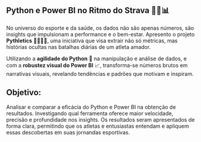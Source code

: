 ## Python e Power BI no Ritmo do Strava 🏃‍♂️📊

No universo do esporte e da saúde, os dados não são apenas números, são insights que impulsionam a performance e o bem-estar. Apresento o projeto **Pythletics** 🚴‍♀️🏋️‍♂️, uma iniciativa que visa extrair não só métricas, mas histórias ocultas nas batalhas diárias de um atleta amador. 

Utilizando a **agilidade do Python** 🐍 na manipulação e análise de dados, e com a **robustez visual do Power BI** 📈, transforma-se números brutos em narrativas visuais, revelando tendências e padrões que motivam e inspiram. 

## **Objetivo**:

Analisar e comparar a eficácia do Python e Power BI na obtenção de resultados. Investigando qual ferramenta oferece maior velocidade, precisão e profundidade nos insights. Os resultados seram apresentados de forma clara, permitindo que os atletas e entusiastas entendam e apliquem essas descobertas em suas jornandas esportivas.
